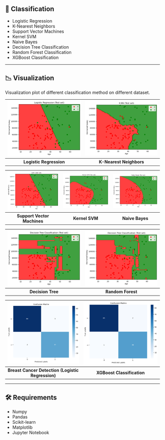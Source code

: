 ## 📎 Classification

- Logistic Regression
- K-Nearest Neighbors 
- Support Vector Machines
- Kernel SVM
- Naive Bayes
- Decision Tree Classification
- Random Forest Classification
- XGBoost Classification

---

## 📉 Visualization

Visualization plot of different classification method on different dataset.

| ![Image 1](./images/logistic.png) | ![Image 2](./images/knn.png) |
|:--------------------------------:|:--------------------------------:|
| **Logistic Regression**          | **K-Nearest Neighbors**          | 

| ![Image 3](./images/svm.png) | ![Image 4](./images/k-svm.png) | ![Image 5](./images/naivebayes.png) |
|:--------------------------------:|:--------------------------------:|:--------------------------------:|
| **Support Vector Machines**          | **Kernel SVM**          | **Naive Bayes**          |

| ![Image 6](./images/decisiontree.png) | ![Image 7](./images/randomforest.png) |
|:--------------------------------:|:--------------------------------:|
| **Decision Tree**          | **Random Forest**          | 

| ![Image 8](./images/cancer.png)   | ![Image 9](./images/xgb.png) |
|:---------------------------------:|:--------------------------------:|
| **Breast Cancer Detection (Logistic Regression)** | **XGBoost Classification**          | 

---

## 🛠️ Requirements

- Numpy
- Pandas 
- Scikit-learn
- Matplotlib
- Jupyter Notebook
